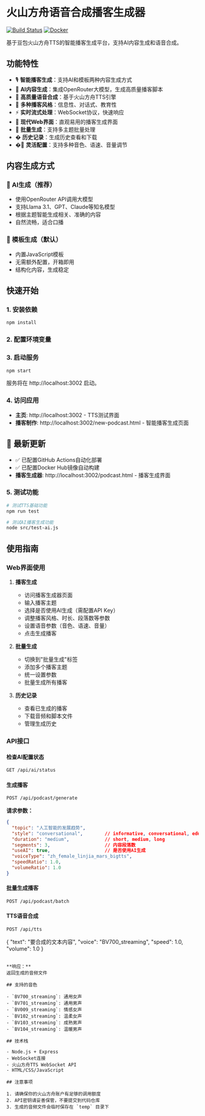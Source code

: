 # 火山方舟语音合成播客生成器

[![Build Status](https://github.com/ClarkOu/podcast_app/actions/workflows/deploy.yml/badge.svg)](https://github.com/ClarkOu/podcast_app/actions)
[![Docker](https://img.shields.io/docker/v/clarkou/podcast_app?label=Docker)](https://hub.docker.com/r/clarkou/podcast_app)

基于豆包火山方舟TTS的智能播客生成平台，支持AI内容生成和语音合成。

## 功能特性

- 🎙️ **智能播客生成**：支持AI和模板两种内容生成方式
- 🤖 **AI内容生成**：集成OpenRouter大模型，生成高质量播客脚本
- 🎵 **高质量语音合成**：基于火山方舟TTS引擎
- 🎨 **多种播客风格**：信息性、对话式、教育性
- ⚡ **实时流式处理**：WebSocket协议，快速响应
- 📱 **现代Web界面**：直观易用的播客生成界面
- 🔄 **批量生成**：支持多主题批量处理
- � **历史记录**：生成历史查看和下载
- �🔧 **灵活配置**：支持多种音色、语速、音量调节

## 内容生成方式

### 🤖 AI生成（推荐）
- 使用OpenRouter API调用大模型
- 支持Llama 3.1、GPT、Claude等知名模型
- 根据主题智能生成相关、准确的内容
- 自然流畅，适合口播

### 📝 模板生成（默认）
- 内置JavaScript模板
- 无需额外配置，开箱即用
- 结构化内容，生成稳定

## 快速开始

### 1. 安装依赖

```bash
npm install
```

### 2. 配置环境变量

### 3. 启动服务

```bash
npm start
```

服务将在 http://localhost:3002 启动。

### 4. 访问应用

- **主页**: http://localhost:3002 - TTS测试界面
- **播客制作**: http://localhost:3002/new-podcast.html - 智能播客生成页面

## 🎯 最新更新
- ✅ 已配置GitHub Actions自动化部署
- ✅ 已配置Docker Hub镜像自动构建
- **播客生成器**: http://localhost:3002/podcast.html - 播客生成界面

### 5. 测试功能

```bash
# 测试TTS基础功能
npm run test

# 测试AI播客生成功能
node src/test-ai.js
```

## 使用指南

### Web界面使用

1. **播客生成**
   - 访问播客生成器页面
   - 输入播客主题
   - 选择是否使用AI生成（需配置API Key）
   - 调整播客风格、时长、段落数等参数
   - 设置语音参数（音色、语速、音量）
   - 点击生成播客

2. **批量生成**
   - 切换到"批量生成"标签
   - 添加多个播客主题
   - 统一设置参数
   - 批量生成所有播客

3. **历史记录**
   - 查看已生成的播客
   - 下载音频和脚本文件
   - 管理生成历史

### API接口

#### 检查AI配置状态
```bash
GET /api/ai/status
```

#### 生成播客
```bash
POST /api/podcast/generate
```

**请求参数：**
```json
{
  "topic": "人工智能的发展趋势",
  "style": "conversational",        // informative, conversational, educational
  "duration": "medium",             // short, medium, long
  "segments": 3,                    // 内容段落数
  "useAI": true,                    // 是否使用AI生成
  "voiceType": "zh_female_linjia_mars_bigtts",
  "speedRatio": 1.0,
  "volumeRatio": 1.0
}
```

#### 批量生成播客
```bash
POST /api/podcast/batch
```

#### TTS语音合成
```bash
POST /api/tts
```
{
  "text": "要合成的文本内容",
  "voice": "BV700_streaming",
  "speed": 1.0,
  "volume": 1.0
}
```

**响应：**
返回生成的音频文件

## 支持的音色

- `BV700_streaming`: 通用女声
- `BV701_streaming`: 通用男声  
- `BV009_streaming`: 情感女声
- `BV102_streaming`: 温柔女声
- `BV103_streaming`: 成熟男声
- `BV104_streaming`: 温暖男声

## 技术栈

- Node.js + Express
- WebSocket连接
- 火山方舟TTS WebSocket API
- HTML/CSS/JavaScript

## 注意事项

1. 请确保你的火山方舟账户有足够的调用额度
2. API密钥请妥善保管，不要提交到代码仓库
3. 生成的音频文件会临时保存在 `temp` 目录下
